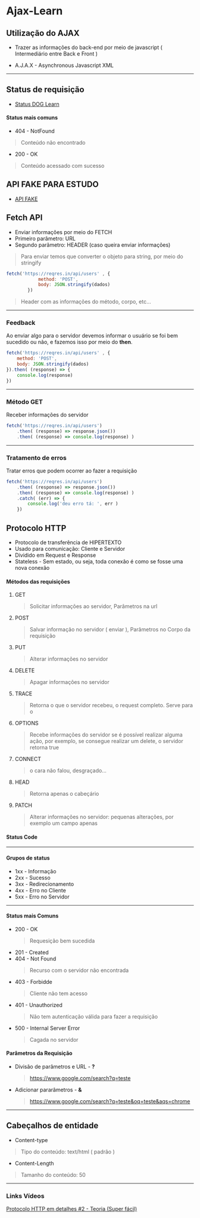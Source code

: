 # Ajax-Learn

## Utilização do AJAX

* Trazer as informações do back-end por meio de javascript ( Intermediário entre Back e Front )

* A.J.A.X - Asynchronous Javascript XML
---

## Status de requisição 

* [Status DOG Learn]('httpstatusdogs.com')

#### **Status mais comuns**

* 404 - NotFound
> Conteúdo não encontrado

* 200 - OK
> Conteúdo acessado com sucesso


## API FAKE PARA ESTUDO
* [API FAKE](reqres.in)


## Fetch API

* Enviar informações por meio do FETCH
* Primeiro parâmetro: URL
* Segundo parãmetro: HEADER (caso queira enviar informações)
> Para enviar temos que converter o objeto para string, por meio do stringify
```javascript
fetch('https://reqres.in/api/users' , {
            method: 'POST',
            body: JSON.stringify(dados)
        })
```
> Header com as informações do método, corpo, etc...

---

### **Feedback** 
Ao enviar algo para o servidor devemos informar o usuário se foi bem sucedido ou não, e fazemos isso por meio do **then**.

```javascript
fetch('https://reqres.in/api/users' , {
    method: 'POST',
    body: JSON.stringify(dados)
}).then( (response) => {
    console.log(response)
})
```
---
### **Método GET**

Receber informações do servidor
```javascript
fetch('https://reqres.in/api/users')
    .then( (response) => response.json())
    .then( (response) => console.log(response) )
```
---
### **Tratamento de erros**

Tratar erros que podem ocorrer ao fazer a requisição
```javascript
fetch('https://reqres.in/api/users')
    .then( (response) => response.json())
    .then( (response) => console.log(response) )
    .catch( (err) => {
        console.log('deu erro tá: ', err )
    })
```


## Protocolo HTTP  

* Protocolo de transferência de HIPERTEXTO
* Usado para comunicação: Cliente e Servidor
* Dividido em Request e Response
* Stateless - Sem estado, ou seja, toda conexão é como se fosse uma nova conexão

#### Métodos das requisições
 
1. GET
    > Solicitar informações ao servidor, Parâmetros na url
1. POST
    > Salvar informação no servidor ( enviar ), Parâmetros no Corpo da requisição
1. PUT
    > Alterar informações no servidor
1. DELETE
    > Apagar informações no servidor
1. TRACE
    > Retorna o que o servidor recebeu, o request completo. Serve para o 
1. OPTIONS
    > Recebe informações do servidor se é possível realizar alguma ação, por exemplo, se consegue realizar um delete, o servidor retorna true 
1. CONNECT
    > o cara não falou, desgraçado...
1. HEAD
    > Retorna apenas o cabeçário
1. PATCH
    > Alterar informações no servidor:  pequenas alterações, por exemplo um campo apenas
#### Status Code
---
#### **Grupos de status**
*   1xx - Informação
*   2xx - Sucesso
*   3xx - Redirecionamento
*   4xx - Erro no Cliente
*   5xx - Erro no Servidor
---

#### Status mais Comuns
* 200 - OK
    > Requesição bem sucedida
* 201 - Created
* 404 - Not Found 
    > Recurso com o servidor não encontrada
* 403 - Forbidde
    > Cliente não tem acesso
* 401 - Unauthorized 
    > Não tem autenticação válida para fazer a requisição
* 500 - Internal Server Error 
    > Cagada no servidor

#### Parâmetros da Requisição

* Divisão de parâmetros e URL - **?**

    > https://www.google.com/search?q=teste

* Adicionar pararâmetros - **&**

    > https://www.google.com/search?q=teste&oq=teste&aqs=chrome

---

## Cabeçalhos de entidade

* Content-type
> Tipo do conteúdo: text/html ( padrão )

* Content-Length
> Tamanho do conteúdo: 50

---
### Links Vídeos

[Protocolo HTTP em detalhes #2 - Teoria (Super fácil)](https://www.youtube.com/watch?v=d_5iZJ8p9x8)